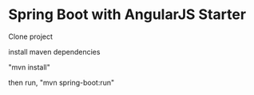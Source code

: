 # Spring Boot with AngularJS Starter

Clone project

install maven dependencies

"mvn install"

then run, "mvn spring-boot:run"
